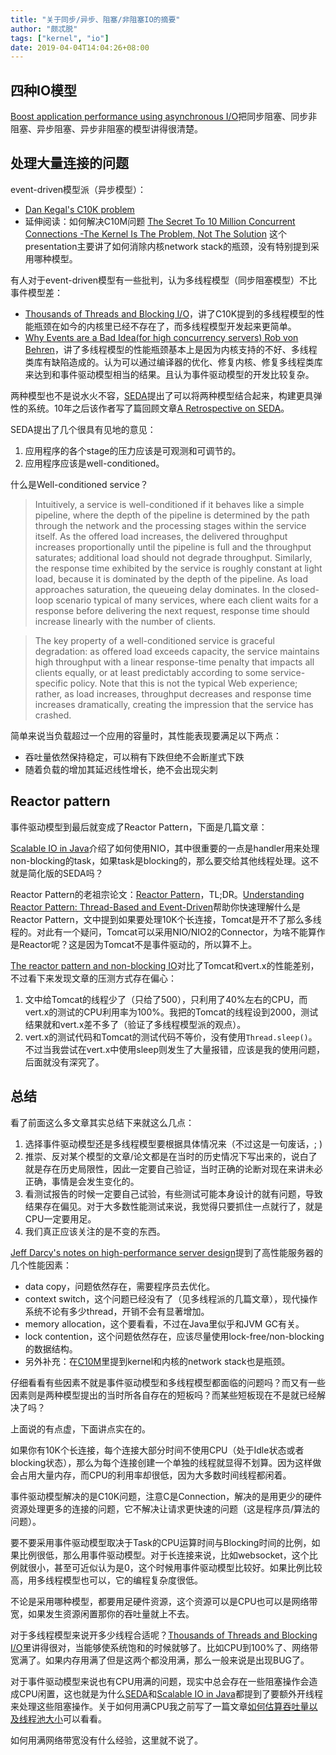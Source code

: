 ```yaml
---
title: "关于同步/异步、阻塞/非阻塞IO的摘要"
author: "颇忒脱"
tags: ["kernel", "io"]
date: 2019-04-04T14:04:26+08:00
---
```


<!--more-->

## 四种IO模型

[Boost application performance using asynchronous I/O][1]把同步阻塞、同步非阻塞、异步阻塞、异步非阻塞的模型讲得很清楚。

## 处理大量连接的问题

event-driven模型派（异步模型）：

* [Dan Kegal's C10K problem][2]
* 延伸阅读：如何解决C10M问题 [The Secret To 10 Million Concurrent Connections -The Kernel Is The Problem, Not The Solution][3] 这个presentation主要讲了如何消除内核network stack的瓶颈，没有特别提到采用哪种模型。

有人对于event-driven模型有一些批判，认为多线程模型（同步阻塞模型）不比事件模型差：

* [Thousands of Threads and Blocking I/O][4]，讲了C10K提到的多线程模型的性能瓶颈在如今的内核里已经不存在了，而多线程模型开发起来更简单。
* [Why Events are a Bad Idea(for high concurrency servers) Rob von Behren][5]，讲了多线程模型的性能瓶颈基本上是因为内核支持的不好、多线程类库有缺陷造成的。认为可以通过编译器的优化、修复内核、修复多线程类库来达到和事件驱动模型相当的结果。且认为事件驱动模型的开发比较复杂。

两种模型也不是说水火不容，[SEDA][7]提出了可以将两种模型结合起来，构建更具弹性的系统。10年之后该作者写了篇回顾文章[A Retrospective on SEDA][8]。

SEDA提出了几个很具有见地的意见：

1. 应用程序的各个stage的压力应该是可观测和可调节的。
2. 应用程序应该是well-conditioned。

什么是Well-conditioned service？

> Intuitively, a service is well-conditioned if it behaves like a simple pipeline, where the depth of the pipeline is determined by the path through the network and the processing stages within the service itself. As the offered load increases, the delivered throughput increases proportionally until the pipeline is full and the throughput saturates; additional load should not degrade throughput. Similarly, the response time exhibited by the service is roughly constant at light load, because it is dominated by the depth of the pipeline. As load approaches saturation, the queueing delay dominates. In the closed-loop scenario typical of many services, where each client waits for a response before delivering the next request, response time should increase linearly with the number of clients. 

> The key property of a well-conditioned service is graceful degradation: as offered load exceeds capacity, the service maintains high throughput with a linear response-time penalty that impacts all clients equally, or at least predictably according to some service-specific policy. Note that this is not the typical Web experience; rather, as load increases, throughput decreases and response time increases dramatically, creating the impression that the service has crashed.

简单来说当负载超过一个应用的容量时，其性能表现要满足以下两点：

* 吞吐量依然保持稳定，可以稍有下跌但绝不会断崖式下跌
* 随着负载的增加其延迟线性增长，绝不会出现尖刺

## Reactor pattern

事件驱动模型到最后就变成了Reactor Pattern，下面是几篇文章：

[Scalable IO in Java][9]介绍了如何使用NIO，其中很重要的一点是handler用来处理non-blocking的task，如果task是blocking的，那么要交给其他线程处理。这不就是简化版的SEDA吗？

Reactor Pattern的老祖宗论文：[Reactor Pattern][10]，TL;DR。[Understanding Reactor Pattern: Thread-Based and Event-Driven][11]帮助你快速理解什么是Reactor Pattern，文中提到如果要处理10K个长连接，Tomcat是开不了那么多线程的。对此有一个疑问，Tomcat可以采用NIO/NIO2的Connector，为啥不能算作是Reactor呢？这是因为Tomcat不是事件驱动的，所以算不上。

[The reactor pattern and non-blocking IO][12]对比了Tomcat和vert.x的性能差别，不过看下来发现文章的压测方式存在偏心：

1. 文中给Tomcat的线程少了（只给了500），只利用了40%左右的CPU，而vert.x的测试的CPU利用率为100%。我把的Tomcat的线程设到2000，测试结果就和vert.x差不多了（验证了多线程模型派的观点）。
2. vert.x的测试代码和Tomcat的测试代码不等价，没有使用`Thread.sleep()`。不过当我尝试在vert.x中使用sleep则发生了大量报错，应该是我的使用问题，后面就没有深究了。

## 总结

看了前面这么多文章其实总结下来就这么几点：

1. 选择事件驱动模型还是多线程模型要根据具体情况来（不过这是一句废话，; )
2. 推崇、反对某个模型的文章/论文都是在当时的历史情况下写出来的，说白了就是存在历史局限性，因此一定要自己验证，当时正确的论断对现在来讲未必正确，事情是会发生变化的。
3. 看测试报告的时候一定要自己试验，有些测试可能本身设计的就有问题，导致结果存在偏见。对于大多数性能测试来说，我觉得只要抓住一点就行了，就是CPU一定要用足。
4. 我们真正应该关注的是不变的东西。

[Jeff Darcy's notes on high-performance server design][6]提到了高性能服务器的几个性能因素：

* data copy，问题依然存在，需要程序员去优化。
* context switch，这个问题已经没有了（见多线程派的几篇文章），现代操作系统不论有多少thread，开销不会有显著增加。
* memory allocation，这个要看看，不过在Java里似乎和JVM GC有关。
* lock contention，这个问题依然存在，应该尽量使用lock-free/non-blocking的数据结构。
* 另外补充：在[C10M][3]里提到kernel和内核的network stack也是瓶颈。

仔细看看有些因素不就是事件驱动模型和多线程模型都面临的问题吗？而又有一些因素则是两种模型提出的当时所各自存在的短板吗？而某些短板现在不是就已经解决了吗？

上面说的有点虚，下面讲点实在的。

如果你有10K个长连接，每个连接大部分时间不使用CPU（处于Idle状态或者blocking状态），那么为每个连接创建一个单独的线程就显得不划算。因为这样做会占用大量内存，而CPU的利用率却很低，因为大多数时间线程都闲着。

事件驱动模型解决的是C10K问题，注意C是Connection，解决的是用更少的硬件资源处理更多的连接的问题，它不解决让请求更快速的问题（这是程序员/算法的问题）。

要不要采用事件驱动模型取决于Task的CPU运算时间与Blocking时间的比例，如果比例很低，那么用事件驱动模型。对于长连接来说，比如websocket，这个比例就很小，甚至可近似认为是0，这个时候用事件驱动模型比较好。如果比例比较高，用多线程模型也可以，它的编程复杂度很低。

不论是采用哪种模型，都要用足硬件资源，这个资源可以是CPU也可以是网络带宽，如果发生资源闲置那你的吞吐量就上不去。

对于多线程模型来说开多少线程合适呢？[Thousands of Threads and Blocking I/O][4]里讲得很对，当能够使系统饱和的时候就够了。比如CPU到100%了、网络带宽满了。如果内存用满了但是这两个都没用满，那么一般来说是出现BUG了。

对于事件驱动模型来说也有CPU用满的问题，现实中总会存在一些阻塞操作会造成CPU闲置，这也就是为什么[SEDA][7]和[Scalable IO in Java][9]都提到了要额外开线程来处理这些阻塞操作。关于如何用满CPU我之前写了一篇文章[如何估算吞吐量以及线程池大小][13]可以看看。

如何用满网络带宽没有什么经验，这里就不说了。

[1]: https://developer.ibm.com/articles/l-async/
[2]: http://www.kegel.com/c10k.html
[3]: http://highscalability.com/blog/2013/5/13/the-secret-to-10-million-concurrent-connections-the-kernel-i.html
[4]: https://www.slideshare.net/e456/tyma-paulmultithreaded1
[5]: https://people.eecs.berkeley.edu/~brewer/papers/threads-hotos-2003.pdf
[6]: http://pl.atyp.us/content/tech/servers.html
[7]: http://www.sosp.org/2001/papers/welsh.pdf
[8]: http://matt-welsh.blogspot.com/2010/07/retrospective-on-seda.html
[9]: http://gee.cs.oswego.edu/dl/cpjslides/nio.pdf
[10]: https://www.dre.vanderbilt.edu/~schmidt/PDF/Reactor2-93.pdf
[11]: https://dzone.com/articles/understanding-reactor-pattern-thread-based-and-eve
[12]: https://www.celum.com/en/blog/technology/the-reactor-pattern-and-non-blocking-io
[13]: ../../concurrent-programming/throughput-and-thread-pool-size/